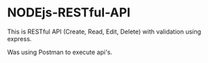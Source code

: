 # NODEjs-RESTful-API
This is RESTful API (Create, Read, Edit, Delete) with validation using express.

Was using Postman to execute api's.
